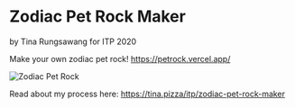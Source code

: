 # Zodiac Pet Rock Maker
by Tina Rungsawang for ITP 2020


Make your own zodiac pet rock!
https://petrock.vercel.app/

![Zodiac Pet Rock](https://i.ibb.co/kyYgvq2/my-Pet-Rock.png)

Read about my process here: https://tina.pizza/itp/zodiac-pet-rock-maker

